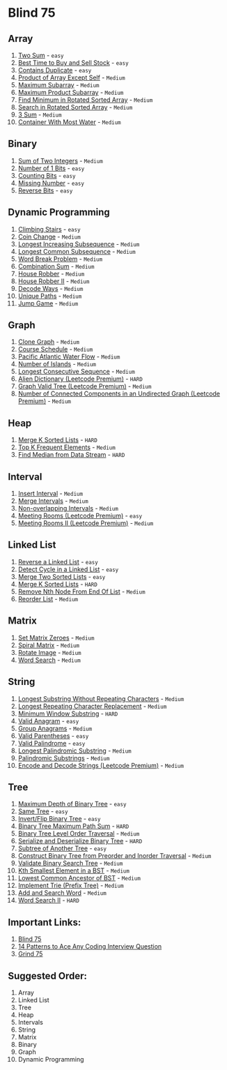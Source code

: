 # Blind 75

## Array

1. [Two Sum](https://leetcode.com/problems/two-sum/) - `easy`
1. [Best Time to Buy and Sell Stock](https://leetcode.com/problems/best-time-to-buy-and-sell-stock/) - `easy`
1. [Contains Duplicate](https://leetcode.com/problems/contains-duplicate/) - `easy`
1. [Product of Array Except Self](https://leetcode.com/problems/product-of-array-except-self/) - `Medium`
1. [Maximum Subarray](https://leetcode.com/problems/maximum-subarray/) - `Medium`
1. [Maximum Product Subarray](https://leetcode.com/problems/maximum-product-subarray/) - `Medium`
1. [Find Minimum in Rotated Sorted Array](https://leetcode.com/problems/find-minimum-in-rotated-sorted-array/) - `Medium`
1. [Search in Rotated Sorted Array](https://leetcode.com/problems/search-in-rotated-sorted-array/) - `Medium`
1. [3 Sum](https://leetcode.com/problems/3sum/) - `Medium`
1. [Container With Most Water](https://leetcode.com/problems/container-with-most-water/) - `Medium`

## Binary

1. [Sum of Two Integers](https://leetcode.com/problems/sum-of-two-integers/) - `Medium`
1. [Number of 1 Bits](https://leetcode.com/problems/number-of-1-bits/) - `easy`
1. [Counting Bits](https://leetcode.com/problems/counting-bits/) - `easy`
1. [Missing Number](https://leetcode.com/problems/missing-number/) - `easy`
1. [Reverse Bits](https://leetcode.com/problems/reverse-bits/) - `easy`

## Dynamic Programming

1. [Climbing Stairs](https://leetcode.com/problems/climbing-stairs/) - `easy`
1. [Coin Change](https://leetcode.com/problems/coin-change/) - `Medium`
1. [Longest Increasing Subsequence](https://leetcode.com/problems/longest-increasing-subsequence/) - `Medium`
1. [Longest Common Subsequence](https://leetcode.com/problems/longest-common-subsequence/) - `Medium`
1. [Word Break Problem](https://leetcode.com/problems/word-break/) - `Medium`
1. [Combination Sum](https://leetcode.com/problems/combination-sum-iv/) - `Medium`
1. [House Robber](https://leetcode.com/problems/house-robber/) - `Medium`
1. [House Robber II](https://leetcode.com/problems/house-robber-ii/) - `Medium`
1. [Decode Ways](https://leetcode.com/problems/decode-ways/) - `Medium`
1. [Unique Paths](https://leetcode.com/problems/unique-paths/) - `Medium`
1. [Jump Game](https://leetcode.com/problems/jump-game/) - `Medium`

## Graph

1. [Clone Graph](https://leetcode.com/problems/clone-graph/) - `Medium`
1. [Course Schedule](https://leetcode.com/problems/course-schedule/) - `Medium`
1. [Pacific Atlantic Water Flow](https://leetcode.com/problems/pacific-atlantic-water-flow/) - `Medium`
1. [Number of Islands](https://leetcode.com/problems/number-of-islands/) - `Medium`
1. [Longest Consecutive Sequence](https://leetcode.com/problems/longest-consecutive-sequence/) - `Medium`
1. [Alien Dictionary (Leetcode Premium)](https://leetcode.com/problems/alien-dictionary/) - `HARD`
1. [Graph Valid Tree (Leetcode Premium)](https://leetcode.com/problems/graph-valid-tree/) - `Medium`
1. [Number of Connected Components in an Undirected Graph (Leetcode Premium)](https://leetcode.com/problems/number-of-connected-components-in-an-undirected-graph/) - `Medium`

## Heap

1. [Merge K Sorted Lists](https://leetcode.com/problems/merge-k-sorted-lists/) - `HARD`
1. [Top K Frequent Elements](https://leetcode.com/problems/top-k-frequent-elements/) - `Medium`
1. [Find Median from Data Stream](https://leetcode.com/problems/find-median-from-data-stream/) - `HARD`

## Interval

1. [Insert Interval](https://leetcode.com/problems/insert-interval/) - `Medium`
1. [Merge Intervals](https://leetcode.com/problems/merge-intervals/) - `Medium`
1. [Non-overlapping Intervals](https://leetcode.com/problems/non-overlapping-intervals/) - `Medium`
1. [Meeting Rooms (Leetcode Premium)](https://leetcode.com/problems/meeting-rooms/) - `easy`
1. [Meeting Rooms II (Leetcode Premium)](https://leetcode.com/problems/meeting-rooms-ii/) - `Medium`

## Linked List

1. [Reverse a Linked List](https://leetcode.com/problems/reverse-linked-list/) - `easy`
1. [Detect Cycle in a Linked List](https://leetcode.com/problems/linked-list-cycle/) - `easy`
1. [Merge Two Sorted Lists](https://leetcode.com/problems/merge-two-sorted-lists/) - `easy`
1. [Merge K Sorted Lists](https://leetcode.com/problems/merge-k-sorted-lists/) - `HARD`
1. [Remove Nth Node From End Of List](https://leetcode.com/problems/remove-nth-node-from-end-of-list/) - `Medium`
1. [Reorder List](https://leetcode.com/problems/reorder-list/) - `Medium`

## Matrix

1. [Set Matrix Zeroes](https://leetcode.com/problems/set-matrix-zeroes/) - `Medium`
1. [Spiral Matrix](https://leetcode.com/problems/spiral-matrix/) - `Medium`
1. [Rotate Image](https://leetcode.com/problems/rotate-image/) - `Medium`
1. [Word Search](https://leetcode.com/problems/word-search/) - `Medium`

## String

1. [Longest Substring Without Repeating Characters](https://leetcode.com/problems/longest-substring-without-repeating-characters/) - `Medium`
1. [Longest Repeating Character Replacement](https://leetcode.com/problems/longest-repeating-character-replacement/) - `Medium`
1. [Minimum Window Substring](https://leetcode.com/problems/minimum-window-substring/) - `HARD`
1. [Valid Anagram](https://leetcode.com/problems/valid-anagram/) - `easy`
1. [Group Anagrams](https://leetcode.com/problems/group-anagrams/) - `Medium`
1. [Valid Parentheses](https://leetcode.com/problems/valid-parentheses/) - `easy`
1. [Valid Palindrome](https://leetcode.com/problems/valid-palindrome/) - `easy`
1. [Longest Palindromic Substring](https://leetcode.com/problems/longest-palindromic-substring/) - `Medium`
1. [Palindromic Substrings](https://leetcode.com/problems/palindromic-substrings/) - `Medium`
1. [Encode and Decode Strings (Leetcode Premium)](https://leetcode.com/problems/encode-and-decode-strings/) - `Medium`

## Tree

1. [Maximum Depth of Binary Tree](https://leetcode.com/problems/maximum-depth-of-binary-tree/) - `easy`
1. [Same Tree](https://leetcode.com/problems/same-tree/) - `easy`
1. [Invert/Flip Binary Tree](https://leetcode.com/problems/invert-binary-tree/) - `easy`
1. [Binary Tree Maximum Path Sum](https://leetcode.com/problems/binary-tree-maximum-path-sum/) - `HARD`
1. [Binary Tree Level Order Traversal](https://leetcode.com/problems/binary-tree-level-order-traversal/) - `Medium`
1. [Serialize and Deserialize Binary Tree](https://leetcode.com/problems/serialize-and-deserialize-binary-tree/) - `HARD`
1. [Subtree of Another Tree](https://leetcode.com/problems/subtree-of-another-tree/) - `easy`
1. [Construct Binary Tree from Preorder and Inorder Traversal](https://leetcode.com/problems/construct-binary-tree-from-preorder-and-inorder-traversal/) - `Medium`
1. [Validate Binary Search Tree](https://leetcode.com/problems/validate-binary-search-tree/) - `Medium`
1. [Kth Smallest Element in a BST](https://leetcode.com/problems/kth-smallest-element-in-a-bst/) - `Medium`
1. [Lowest Common Ancestor of BST](https://leetcode.com/problems/lowest-common-ancestor-of-a-binary-search-tree/) - `Medium`
1. [Implement Trie (Prefix Tree)](https://leetcode.com/problems/implement-trie-prefix-tree/) - `Medium`
1. [Add and Search Word](https://leetcode.com/problems/add-and-search-word-data-structure-design/) - `Medium`
1. [Word Search II](https://leetcode.com/problems/word-search-ii/) - `HARD`

## Important Links:

1. [Blind 75](https://leetcode.com/discuss/general-discussion/460599/blind-75-leetcode-questions)
1. [14 Patterns to Ace Any Coding Interview Question](https://hackernoon.com/14-patterns-to-ace-any-coding-interview-question-c5bb3357f6ed)
1. [Grind 75](https://www.techinterviewhandbook.org/grind75)

## Suggested Order:

1. Array
1. Linked List
1. Tree
1. Heap
1. Intervals
1. String
1. Matrix
1. Binary
1. Graph
1. Dynamic Programming
